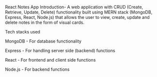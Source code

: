 React Notes App
Introduction-
A web application with CRUD (Create, Retrieve, Update, Delete) functionality built using MERN stack (MongoDB, Express, React, Node.js) that allows the user to view, create, update and delete notes in the form of visual cards.

Tech stacks used

MongoDB - For database functionality

Express - For handling server side (backend) functions

React - For frontend and client side functions

Node.js - For backend functions

